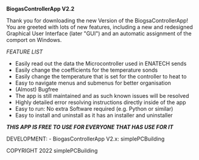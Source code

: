 		
				
**BiogasControllerApp V2.2**
				
		
		
Thank you for downloading the new Version of the BiogsaControllerApp! You are greeted with 
lots of new features, including a new and redesigned Graphical User Interface (later "GUI")
and an automatic assignment of the comport on Windows. 
	
	
*FEATURE LIST*
- Easily read out the data the Microcontroller used in ENATECH sends
- Easily change the coefficients for the temperature sonds
- Easily change the temperature that is set for the controller to heat to
- Easy to navigate menus and submenus for better organisation
- (Almost) Bugfree
- The app is still maintained and as such known issues will be resolved
- Highly detailed error resolving instructions directly inside of the app
- Easy to run: No extra Software required (e.g. Python or similar)
- Easy to install and uninstall as it has an installer and uninstaller
	

		
		

***THIS APP IS FREE TO USE FOR EVERYONE THAT HAS USE FOR IT***
			


DEVELOPMENT:
	- BiogasControllerApp V2.x: simplePCBuilding
	

	
 COPYRIGHT 2022 simplePCBuilding


	
		

